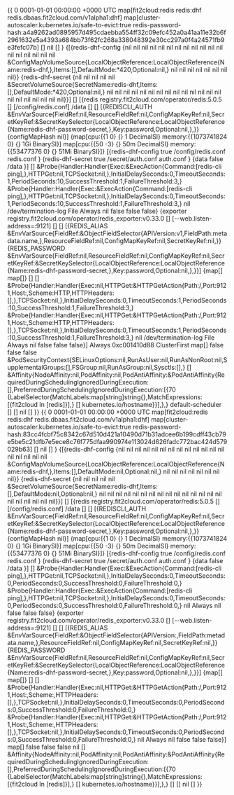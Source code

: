 {{      0 0001-01-01 00:00:00 +0000 UTC <nil> <nil> map[fit2cloud:redis redis:dhf redis.dbaas.fit2cloud.com/v1alpha1:dhf] map[cluster-autoscaler.kubernetes.io/safe-to-evict:true redis-password-hash:a4a9262ad0895957d495cdaebba554ff32c09efc452a0a41aa11e32b6f2961632e5a4393a684bb73f62fc268a338048392e30cc297a0f4a24571fb9e3fefc07b] [] nil [] } {[{redis-dhf-config {nil nil nil nil nil nil nil nil nil nil nil nil nil nil nil nil nil nil &ConfigMapVolumeSource{LocalObjectReference:LocalObjectReference{Name:redis-dhf,},Items:[],DefaultMode:*420,Optional:nil,} nil nil nil nil nil nil nil nil}} {redis-dhf-secret {nil nil nil nil nil &SecretVolumeSource{SecretName:redis-dhf,Items:[],DefaultMode:*420,Optional:nil,} nil nil nil nil nil nil nil nil nil nil nil nil nil nil nil nil nil nil nil nil nil}}] [] [{redis registry.fit2cloud.com/operator/redis:5.0.5 [] [/config/redis.conf] /data [] [] [{REDISCLI_AUTH  &EnvVarSource{FieldRef:nil,ResourceFieldRef:nil,ConfigMapKeyRef:nil,SecretKeyRef:&SecretKeySelector{LocalObjectReference:LocalObjectReference{Name:redis-dhf-password-secret,},Key:password,Optional:nil,},}} {configMapHash  nil}] {map[cpu:{{1 0} {<nil>} 1 DecimalSI} memory:{{1073741824 0} {<nil>} 1Gi BinarySI}] map[cpu:{{50 -3} {<nil>} 50m DecimalSI} memory:{{53477376 0} {<nil>} 51Mi BinarySI}]} [{redis-dhf-config true /config/redis.conf redis.conf <nil>} {redis-dhf-secret true /secret/auth.conf auth.conf <nil>} {data false /data  <nil>}] [] &Probe{Handler:Handler{Exec:&ExecAction{Command:[redis-cli ping],},HTTPGet:nil,TCPSocket:nil,},InitialDelaySeconds:0,TimeoutSeconds:1,PeriodSeconds:10,SuccessThreshold:1,FailureThreshold:3,} &Probe{Handler:Handler{Exec:&ExecAction{Command:[redis-cli ping],},HTTPGet:nil,TCPSocket:nil,},InitialDelaySeconds:0,TimeoutSeconds:1,PeriodSeconds:10,SuccessThreshold:1,FailureThreshold:3,} nil /dev/termination-log File Always nil false false false} {exporter registry.fit2cloud.com/operator/redis_exporter:v0.33.0 [] [--web.listen-address=:9121]  [] [] [{REDIS_ALIAS  &EnvVarSource{FieldRef:&ObjectFieldSelector{APIVersion:v1,FieldPath:metadata.name,},ResourceFieldRef:nil,ConfigMapKeyRef:nil,SecretKeyRef:nil,}} {REDIS_PASSWORD  &EnvVarSource{FieldRef:nil,ResourceFieldRef:nil,ConfigMapKeyRef:nil,SecretKeyRef:&SecretKeySelector{LocalObjectReference:LocalObjectReference{Name:redis-dhf-password-secret,},Key:password,Optional:nil,},}}] {map[] map[]} [] [] &Probe{Handler:Handler{Exec:nil,HTTPGet:&HTTPGetAction{Path:/,Port:9121,Host:,Scheme:HTTP,HTTPHeaders:[],},TCPSocket:nil,},InitialDelaySeconds:0,TimeoutSeconds:1,PeriodSeconds:10,SuccessThreshold:1,FailureThreshold:3,} &Probe{Handler:Handler{Exec:nil,HTTPGet:&HTTPGetAction{Path:/,Port:9121,Host:,Scheme:HTTP,HTTPHeaders:[],},TCPSocket:nil,},InitialDelaySeconds:0,TimeoutSeconds:1,PeriodSeconds:10,SuccessThreshold:1,FailureThreshold:3,} nil /dev/termination-log File Always nil false false false}] Always 0xc001410d88 <nil> ClusterFirst map[]   <nil>  false false false <nil> &PodSecurityContext{SELinuxOptions:nil,RunAsUser:nil,RunAsNonRoot:nil,SupplementalGroups:[],FSGroup:nil,RunAsGroup:nil,Sysctls:[],} []   &Affinity{NodeAffinity:nil,PodAffinity:nil,PodAntiAffinity:&PodAntiAffinity{RequiredDuringSchedulingIgnoredDuringExecution:[],PreferredDuringSchedulingIgnoredDuringExecution:[{70 {LabelSelector{MatchLabels:map[string]string{},MatchExpressions:[{fit2cloud In [redis]}],} [] kubernetes.io/hostname}}],},} default-scheduler [] []  <nil> nil [] <nil> <nil>}}
{{      0 0001-01-01 00:00:00 +0000 UTC <nil> <nil> map[fit2cloud:redis redis:dhf redis.dbaas.fit2cloud.com/v1alpha1:dhf] map[cluster-autoscaler.kubernetes.io/safe-to-evict:true redis-password-hash:83cc4fcbf75c8342c67d510d421a10490d71b31adcee6b199cdff43cb79e5be5c21dfb7e5ece8c76f775dfaa990974e113024d626fadc772bac424d579029b63] [] nil [] } {[{redis-dhf-config {nil nil nil nil nil nil nil nil nil nil nil nil nil nil nil nil nil nil &ConfigMapVolumeSource{LocalObjectReference:LocalObjectReference{Name:redis-dhf,},Items:[],DefaultMode:nil,Optional:nil,} nil nil nil nil nil nil nil nil}} {redis-dhf-secret {nil nil nil nil nil &SecretVolumeSource{SecretName:redis-dhf,Items:[],DefaultMode:nil,Optional:nil,} nil nil nil nil nil nil nil nil nil nil nil nil nil nil nil nil nil nil nil nil nil}}] [] [{redis registry.fit2cloud.com/operator/redis:5.0.5 [] [/config/redis.conf] /data [] [] [{REDISCLI_AUTH  &EnvVarSource{FieldRef:nil,ResourceFieldRef:nil,ConfigMapKeyRef:nil,SecretKeyRef:&SecretKeySelector{LocalObjectReference:LocalObjectReference{Name:redis-dhf-password-secret,},Key:password,Optional:nil,},}} {configMapHash  nil}] {map[cpu:{{1 0} {<nil>} 1 DecimalSI} memory:{{1073741824 0} {<nil>} 1Gi BinarySI}] map[cpu:{{50 -3} {<nil>} 50m DecimalSI} memory:{{53477376 0} {<nil>} 51Mi BinarySI}]} [{redis-dhf-config true /config/redis.conf redis.conf <nil>} {redis-dhf-secret true /secret/auth.conf auth.conf <nil>} {data false /data  <nil>}] [] &Probe{Handler:Handler{Exec:&ExecAction{Command:[redis-cli ping],},HTTPGet:nil,TCPSocket:nil,},InitialDelaySeconds:0,TimeoutSeconds:0,PeriodSeconds:0,SuccessThreshold:0,FailureThreshold:0,} &Probe{Handler:Handler{Exec:&ExecAction{Command:[redis-cli ping],},HTTPGet:nil,TCPSocket:nil,},InitialDelaySeconds:0,TimeoutSeconds:0,PeriodSeconds:0,SuccessThreshold:0,FailureThreshold:0,} nil   Always nil false false false} {exporter registry.fit2cloud.com/operator/redis_exporter:v0.33.0 [] [--web.listen-address=:9121]  [] [] [{REDIS_ALIAS  &EnvVarSource{FieldRef:&ObjectFieldSelector{APIVersion:,FieldPath:metadata.name,},ResourceFieldRef:nil,ConfigMapKeyRef:nil,SecretKeyRef:nil,}} {REDIS_PASSWORD  &EnvVarSource{FieldRef:nil,ResourceFieldRef:nil,ConfigMapKeyRef:nil,SecretKeyRef:&SecretKeySelector{LocalObjectReference:LocalObjectReference{Name:redis-dhf-password-secret,},Key:password,Optional:nil,},}}] {map[] map[]} [] [] &Probe{Handler:Handler{Exec:nil,HTTPGet:&HTTPGetAction{Path:/,Port:9121,Host:,Scheme:,HTTPHeaders:[],},TCPSocket:nil,},InitialDelaySeconds:0,TimeoutSeconds:0,PeriodSeconds:0,SuccessThreshold:0,FailureThreshold:0,} &Probe{Handler:Handler{Exec:nil,HTTPGet:&HTTPGetAction{Path:/,Port:9121,Host:,Scheme:,HTTPHeaders:[],},TCPSocket:nil,},InitialDelaySeconds:0,TimeoutSeconds:0,PeriodSeconds:0,SuccessThreshold:0,FailureThreshold:0,} nil   Always nil false false false}]  <nil> <nil>  map[]   <nil>  false false false <nil> nil []   &Affinity{NodeAffinity:nil,PodAffinity:nil,PodAntiAffinity:&PodAntiAffinity{RequiredDuringSchedulingIgnoredDuringExecution:[],PreferredDuringSchedulingIgnoredDuringExecution:[{70 {LabelSelector{MatchLabels:map[string]string{},MatchExpressions:[{fit2cloud In [redis]}],} [] kubernetes.io/hostname}}],},}  [] []  <nil> nil [] <nil> <nil>}}